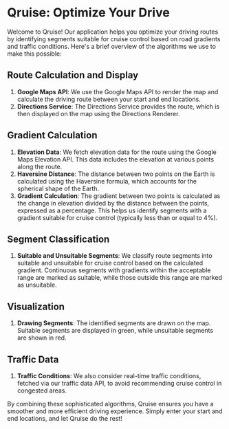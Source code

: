 # Qruise: Optimize Your Drive

Welcome to Qruise! Our application helps you optimize your driving routes by identifying segments suitable for cruise control based on road gradients and traffic conditions. Here's a brief overview of the algorithms we use to make this possible:

## Route Calculation and Display
1. **Google Maps API**: We use the Google Maps API to render the map and calculate the driving route between your start and end locations.
2. **Directions Service**: The Directions Service provides the route, which is then displayed on the map using the Directions Renderer.

## Gradient Calculation
1. **Elevation Data**: We fetch elevation data for the route using the Google Maps Elevation API. This data includes the elevation at various points along the route.
2. **Haversine Distance**: The distance between two points on the Earth is calculated using the Haversine formula, which accounts for the spherical shape of the Earth.
3. **Gradient Calculation**: The gradient between two points is calculated as the change in elevation divided by the distance between the points, expressed as a percentage. This helps us identify segments with a gradient suitable for cruise control (typically less than or equal to 4%).

## Segment Classification
1. **Suitable and Unsuitable Segments**: We classify route segments into suitable and unsuitable for cruise control based on the calculated gradient. Continuous segments with gradients within the acceptable range are marked as suitable, while those outside this range are marked as unsuitable.

## Visualization
1. **Drawing Segments**: The identified segments are drawn on the map. Suitable segments are displayed in green, while unsuitable segments are shown in red.

## Traffic Data
1. **Traffic Conditions**: We also consider real-time traffic conditions, fetched via our traffic data API, to avoid recommending cruise control in congested areas.

By combining these sophisticated algorithms, Qruise ensures you have a smoother and more efficient driving experience. Simply enter your start and end locations, and let Qruise do the rest!
